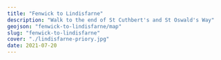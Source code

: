 ```yaml
---
title: "Fenwick to Lindisfarne"
description: "Walk to the end of St Cuthbert's and St Oswald's Way"
geojson: "fenwick-to-lindisfarne/map"
slug: "fenwick-to-lindisfarne"
cover: "./lindisfarne-priory.jpg"
date: 2021-07-20
---
```

